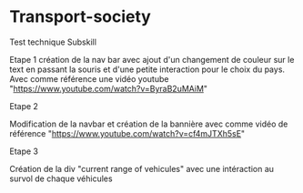 # Transport-society

Test technique Subskill

Etape 1 création de la nav bar avec ajout d'un changement de couleur sur le text en passant la souris et d'une petite interaction pour le choix du pays. Avec comme référence une vidéo youtube "https://www.youtube.com/watch?v=ByraB2uMAiM"

Etape 2

Modification de la navbar et création de la bannière avec comme vidéo de référence "https://www.youtube.com/watch?v=cf4mJTXh5sE"

Etape 3

Création de la div "current range of vehicules" avec une intéraction au survol de chaque véhicules
